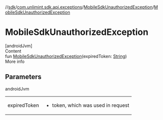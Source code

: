 //[sdk](../../../index.md)/[com.unlimint.sdk.api.exceptions](../index.md)/[MobileSdkUnauthorizedException](index.md)/[MobileSdkUnauthorizedException](-mobile-sdk-unauthorized-exception.md)



# MobileSdkUnauthorizedException  
[androidJvm]  
Content  
fun [MobileSdkUnauthorizedException](-mobile-sdk-unauthorized-exception.md)(expiredToken: [String](https://kotlinlang.org/api/latest/jvm/stdlib/kotlin/-string/index.html))  
More info  


## Parameters  
  
androidJvm  
  
| | |
|---|---|
| <a name="com.unlimint.sdk.api.exceptions/MobileSdkUnauthorizedException/MobileSdkUnauthorizedException/#kotlin.String/PointingToDeclaration/"></a>expiredToken| <a name="com.unlimint.sdk.api.exceptions/MobileSdkUnauthorizedException/MobileSdkUnauthorizedException/#kotlin.String/PointingToDeclaration/"></a><ul><li>token, which was used in request</li></ul>|
  
  



